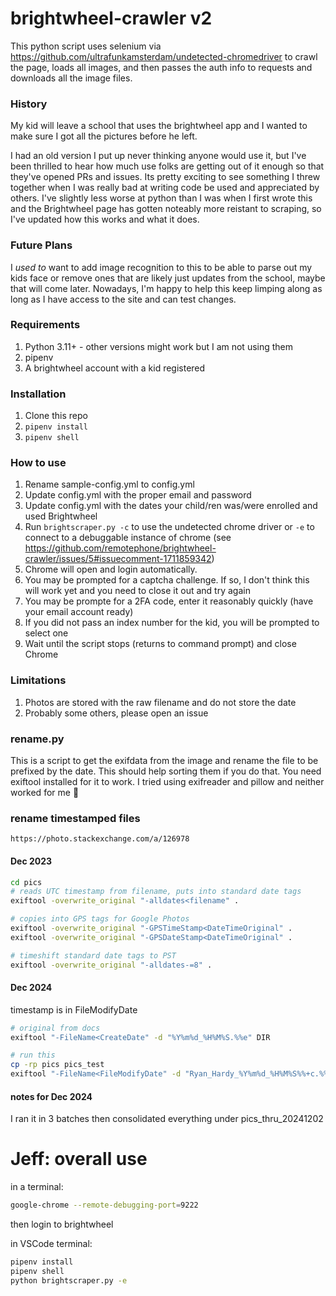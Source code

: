 # brightwheel-crawler v2

This python script uses selenium via <https://github.com/ultrafunkamsterdam/undetected-chromedriver> to crawl the page, loads all images, and then passes the auth info to requests and downloads all the image files.

### History

My kid will leave a school that uses the brightwheel app and I wanted to make sure I got all the pictures before he left.

I had an old version I put up never thinking anyone would use it, but I've been thrilled to hear how much use folks are getting out of it enough so that they've opened PRs and issues. Its pretty exciting to see something I threw together when I was really bad at writing code be used and appreciated by others. I've slightly less worse at python than I was when I first wrote this and the Brightwheel page has gotten noteably more reistant to scraping, so I've updated how this works and what it does.

### Future Plans

I _used to_ want to add image recognition to this to be able to parse out my kids face or remove ones that are likely just updates from the school, maybe that will come later. Nowadays, I'm happy to help this keep limping along as long as I have access to the site and can test changes.

### Requirements

1. Python 3.11+ - other versions might work but I am not using them
2. pipenv
3. A brightwheel account with a kid registered

### Installation

1. Clone this repo
2. `pipenv install`
3. `pipenv shell`

### How to use

1. Rename sample-config.yml to config.yml
2. Update config.yml with the proper email and password
3. Update config.yml with the dates your child/ren was/were enrolled and used Brightwheel
4. Run `brightscraper.py -c` to use the undetected chrome driver or `-e` to connect to a debuggable instance of chrome (see <https://github.com/remotephone/brightwheel-crawler/issues/5#issuecomment-1711859342>)
5. Chrome will open and login automatically.
6. You may be prompted for a captcha challenge. If so, I don't think this will work yet and you need to close it out and try again
7. You may be prompte for a 2FA code, enter it reasonably quickly (have your email account ready)
8. If you did not pass an index number for the kid, you will be prompted to select one
9. Wait until the script stops (returns to command prompt) and close Chrome

### Limitations

1. Photos are stored with the raw filename and do not store the date
2. Probably some others, please open an issue

### rename.py

This is a script to get the exifdata from the image and rename the file to be prefixed by the date. This should help sorting them if you do that. You need exiftool installed for it to work. I tried using exifreader and pillow and neither worked for me :shrug:

### rename timestamped files

`https://photo.stackexchange.com/a/126978`

#### Dec 2023
```bash
cd pics
# reads UTC timestamp from filename, puts into standard date tags
exiftool -overwrite_original "-alldates<filename" .

# copies into GPS tags for Google Photos
exiftool -overwrite_original "-GPSTimeStamp<DateTimeOriginal" .
exiftool -overwrite_original "-GPSDateStamp<DateTimeOriginal" .

# timeshift standard date tags to PST
exiftool -overwrite_original "-alldates-=8" .
```

#### Dec 2024
timestamp is in FileModifyDate

```bash
# original from docs
exiftool "-FileName<CreateDate" -d "%Y%m%d_%H%M%S.%%e" DIR

# run this
cp -rp pics pics_test
exiftool "-FileName<FileModifyDate" -d "Ryan_Hardy_%Y%m%d_%H%M%S%%+c.%%e" -globalTimeShift -7 pics_test

```

#### notes for Dec 2024
I ran it in 3 batches then consolidated everything under pics_thru_20241202


# Jeff: overall use

in a terminal:
```bash
google-chrome --remote-debugging-port=9222
```
then login to brightwheel

in VSCode terminal:
```bash
pipenv install
pipenv shell
python brightscraper.py -e
```


